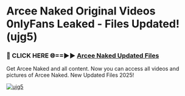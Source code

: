 # Arcee Naked Original Videos 0nlyFans Leaked - Files Updated! (ujg5)

<h3>🔴 CLICK HERE 🌐==►► <a href="https://tinyurl.com/up5wt9bj" rel="nofollow">Arcee Naked Updated Files</a></h3>

Get Arcee Naked and all content. Now you can access all videos and pictures of Arcee Naked. New Updated Files 2025!

[![ujg5](https://i.imgur.com/ABiUzMV.gif)](https://tinyurl.com/up5wt9bj)
